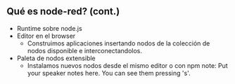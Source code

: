 ## Qué es node-red? (cont.)

*   Runtime sobre node.js
*   Editor en el browser
    *   Construimos aplicaciones insertando nodos de la colección de nodos disponible e interconectandolos.
*   Paleta de nodos extensible
    *   Instalamos nuevos nodos desde el mismo editor o con npm
        note:
        Put your speaker notes here.
        You can see them pressing 's'.
